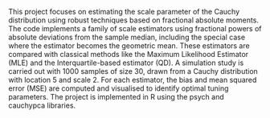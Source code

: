 This project focuses on estimating the scale parameter of the Cauchy distribution using robust techniques based on fractional absolute moments. The code implements a family of scale estimators using fractional powers of absolute deviations from the sample median, including the special case where the estimator becomes the geometric mean. These estimators are compared with classical methods like the Maximum Likelihood Estimator (MLE) and the Interquartile-based estimator (QD). A simulation study is carried out with 1000 samples of size 30, drawn from a Cauchy distribution with location 5 and scale 2. For each estimator, the bias and mean squared error (MSE) are computed and visualised to identify optimal tuning parameters. The project is implemented in R using the psych and cauchypca libraries.
